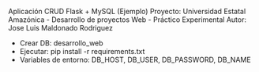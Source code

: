 Aplicación CRUD Flask + MySQL (Ejemplo)
Proyecto: Universidad Estatal Amazónica - Desarrollo de proyectos Web - Práctico Experimental
Autor: Jose Luis Maldonado Rodriguez

- Crear DB: desarrollo_web
- Ejecutar: pip install -r requirements.txt
- Variables de entorno: DB_HOST, DB_USER, DB_PASSWORD, DB_NAME
